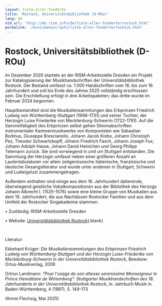 ```yaml
---
layout: liste-aller-fundorte
title: 'Rostock, Universitätsbibliothek (D-ROu)'
lang: de
old_url: 'http://de.rism.info/de/liste-aller-fundorte/rostock.html'
permalink: '/musicmanuscripts/liste-aller-fundorte/rostock.html'
---
```



# Rostock, Universitätsbibliothek (D-ROu)

Im Dezember 2020 startete an der RISM-Arbeitsstelle Dresden ein Projekt zur Katalogisierung der Musikhandschriften der Universitätsbibliothek Rostock. Der Bestand umfasst ca. 1.000 Handschriften vom 16. bis zum 19. Jahrhundert und soll bis Ende des Jahres 2025 vollständig erschlossen sein. Die Erschließung erfolgt in drei Arbeitspaketen; das dritte wurde im Februar 2024 begonnen.

Hauptbestandteil sind die Musikaliensammlungen des Erbprinzen Friedrich Ludwig von Württemberg-Stuttgart (1698-1731) und seiner Tochter, der Herzogin Luise Friederike von Mecklenburg-Schwerin (1722-1791). Auf die Sammeltätigkeit des Erbprinzen selbst gehen Stimmabschriften instrumentaler Kammermusikwerke von Komponisten wie Sebastian Bodinus, Giuseppe Brescianello, Johann Jacob Krebs, Johann Christoph Pez, Theodor Schwartzkopff, Johann Friedrich Fasch, Johann Joseph Fux, Johann Adolph Hasse, Johann David Heinichen und Georg Philipp Telemann zurück. Sie sind vorwiegend in und um Stuttgart entstanden. Die Sammlung der Herzogin umfasst neben einer größeren Anzahl an Lautentabulaturen vor allem zeitgenössische italienische, französische und deutsche Gesangsliteratur und wurde unter anderem in Stuttgart, Schwerin und Ludwigslust zusammengetragen.

Außerdem enthalten sind einige aus dem 16. Jahrhundert datierende, überwiegend geistliche Vokalkompositionen aus der Bibliothek des Herzogs Johann Albrecht I. (1525-1576) sowie eine kleine Gruppe von Musikalien aus dem 19. Jahrhundert, die aus Nachlässen Rostocker Familien und aus dem Umfeld der Rostocker Singakademie stammen.

• Zuständig: RISM-Arbeitsstelle Dresden

• Website: [Universitätsbibliothek Rostock](https://www.ub.uni-rostock.de/standorte-einrichtungen/sondersammlungen/sondersammlungen/ "Opens external link in new window"){:blank}

&nbsp;

Literatur:

Ekkehard Krüger: _Die Musikaliensammlungen des Erbprinzen Friedrich Ludwig von Württemberg-Stuttgart und der Herzogin Luise-Friederike von Mecklenburg-Schwerin in der Universitätsbibliothek Rostock_, Beeskow: Ortus-Musikverlag, 2006

Ortrun Landmann: _"Pour l'usage de son altesse serenissime Monseigneur le Prince Hereditaire de Wirtemberg": Stuttgarter Musikhandschriften des 18. Jahrhunderts in der Universitätsbibliothek Rostock_, in: Jahrbuch Musik in Baden-Württemberg, 4 (1997), S. 149-173 

(Amrei Flechsig, Mai 2025)
